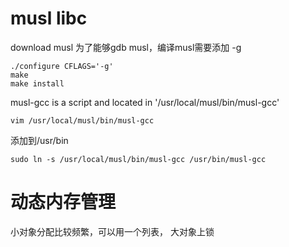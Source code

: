 # musl libc
download musl
为了能够gdb musl，编译musl需要添加 -g
```shell
./configure CFLAGS='-g'
make 
make install
```
musl-gcc is a script and located in '/usr/local/musl/bin/musl-gcc'
```shell
vim /usr/local/musl/bin/musl-gcc
```
添加到/usr/bin
```shell
sudo ln -s /usr/local/musl/bin/musl-gcc /usr/bin/musl-gcc
```

# 动态内存管理
小对象分配比较频繁，可以用一个列表，
大对象上锁
